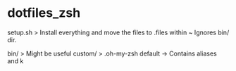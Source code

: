 # dotfiles_zsh

setup.sh	>	Install everything and move the files to .files within ~
				Ignores bin/ dir. 

bin/	>	Might be useful
custom/	>	.oh-my-zsh default -> Contains aliases and k
